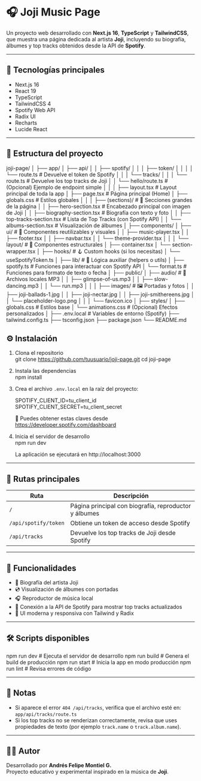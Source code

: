 # 🎧 Joji Music Page

Un proyecto web desarrollado con **Next.js 16**, **TypeScript** y **TailwindCSS**, que muestra una página dedicada al artista **Joji**, incluyendo su biografía, álbumes y top tracks obtenidos desde la API de **Spotify**.

---

## 🚀 Tecnologías principales

- Next.js 16
- React 19
- TypeScript
- TailwindCSS 4
- Spotify Web API
- Radix UI
- Recharts
- Lucide React

---

## 🧩 Estructura del proyecto

joji-page/
│
├── app/
│   ├── api/
│   │   ├── spotify/
│   │   │   ├── token/
│   │   │   │   └── route.ts       # Devuelve el token de Spotify
│   │   │   └── tracks/
│   │   │       └── route.ts       # Devuelve los top tracks de Joji
│   │   └── hello/route.ts         # (Opcional) Ejemplo de endpoint simple
│   │
│   ├── layout.tsx                  # Layout principal de toda la app
│   ├── page.tsx                    # Página principal (Home)
│   ├── globals.css                 # Estilos globales
│   │
│   ├── (sections)/                 # 🧩 Secciones grandes de la página
│   │   ├── hero-section.tsx        # Encabezado principal con imagen de Joji
│   │   ├── biography-section.tsx   # Biografía con texto y foto
│   │   ├── top-tracks-section.tsx  # Lista de Top Tracks (con Spotify API)
│   │   └── albums-section.tsx      # Visualización de álbumes
│
├── components/
│   ├── ui/                         # 🌈 Componentes reutilizables y visuales
│   │   ├── music-player.tsx
│   │   ├── footer.tsx
│   │   ├── navbar.tsx
│   │   └── theme-provider.tsx
│   │
│   └── layout/                     # 🧱 Componentes estructurales
│       ├── container.tsx
│       └── section-wrapper.tsx
│
├── hooks/                          # 🪝 Custom hooks (si los necesitas)
│   └── useSpotifyToken.ts
│
├── lib/                            # 🧠 Lógica auxiliar (helpers o utils)
│   ├── spotify.ts                   # Funciones para interactuar con Spotify API
│   └── format.ts                    # Funciones para formato de texto o fecha
│
├── public/
│   ├── audio/                      # 🎵 Archivos locales MP3
│   │   ├── glimpse-of-us.mp3
│   │   ├── slow-dancing.mp3
│   │   └── run.mp3
│   │
│   ├── images/                     # 🖼️ Portadas y fotos
│   │   ├── joji-ballads-1.jpg
│   │   ├── joji-nectar.jpg
│   │   ├── joji-smithereens.jpg
│   │   └── placeholder-logo.png
│   │
│   └── favicon.ico
│
├── styles/
│   ├── globals.css                 # Estilos base
│   └── animations.css              # (Opcional) Efectos personalizados
│
├── .env.local                      # Variables de entorno (Spotify)
├── tailwind.config.ts
├── tsconfig.json
├── package.json
└── README.md


## ⚙️ Instalación

1. Clona el repositorio  
   git clone https://github.com/tuusuario/joji-page.git
   cd joji-page

2. Instala las dependencias  
   npm install

3. Crea el archivo `.env.local` en la raíz del proyecto:

   SPOTIFY_CLIENT_ID=tu_client_id
   SPOTIFY_CLIENT_SECRET=tu_client_secret

   🔑 Puedes obtener estas claves desde https://developer.spotify.com/dashboard

4. Inicia el servidor de desarrollo  
   npm run dev

   La aplicación se ejecutará en http://localhost:3000

---

## 🔗 Rutas principales

| Ruta | Descripción |
|------|--------------|
| `/` | Página principal con biografía, reproductor y álbumes |
| `/api/spotify/token` | Obtiene un token de acceso desde Spotify |
| `/api/tracks` | Devuelve los top tracks de Joji desde Spotify |

---

## 🎵 Funcionalidades

- 📖 Biografía del artista Joji  
- 💿 Visualización de álbumes con portadas  
- 🎧 Reproductor de música local  
- 🚀 Conexión a la API de Spotify para mostrar top tracks actualizados  
- 🧠 UI moderna y responsiva con Tailwind y Radix

---

## 🛠 Scripts disponibles

npm run dev     # Ejecuta el servidor de desarrollo
npm run build   # Genera el build de producción
npm run start   # Inicia la app en modo producción
npm run lint    # Revisa errores de código

---

## 🧠 Notas

- Si aparece el error `404 /api/tracks`, verifica que el archivo esté en:  
  `app/api/tracks/route.ts`
- Si los top tracks no se renderizan correctamente, revisa que uses propiedades de texto (por ejemplo `track.name` o `track.album.name`).

---

## 🧑‍💻 Autor

Desarrollado por **Andrés Felipe Montiel G.**  
Proyecto educativo y experimental inspirado en la música de **Joji**.
